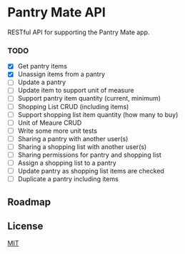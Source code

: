# Pantry Mate API

RESTful API for supporting the Pantry Mate app.

### TODO

- [x] Get pantry items
- [x] Unassign items from a pantry
- [ ] Update a pantry
- [ ] Update item to support unit of measure
- [ ] Support pantry item quantity (current, minimum)
- [ ] Shopping List CRUD (including items)
- [ ] Support shopping list item quantity (how many to buy)
- [ ] Unit of Meaure CRUD
- [ ] Write some more unit tests
- [ ] Sharing a pantry with another user(s)
- [ ] Sharing a shopping list with another user(s)
- [ ] Sharing permissions for pantry and shopping list
- [ ] Assign a shopping list to a pantry
- [ ] Update pantry as shopping list items are checked
- [ ] Duplicate a pantry including items

## Roadmap

## License
[MIT](https://choosealicense.com/licenses/mit/)